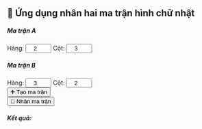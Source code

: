 <!DOCTYPE html>
<html lang="vi">
<head>
  <meta charset="UTF-8">
  <meta name="viewport" content="width=device-width, initial-scale=1">
  <title>Máy tính nhân ma trận</title>
  <link href="https://cdn.jsdelivr.net/npm/bootstrap@5.3.3/dist/css/bootstrap.min.css" rel="stylesheet">
  <style>
    input[type="number"] {
      width: 60px;
      text-align: center;
    }
    table td {
      padding: 4px;
    }
  </style>
</head>
<body class="bg-light">

<div class="container py-5">
  <h2 class="text-center mb-4">🧮 Ứng dụng nhân hai ma trận hình chữ nhật</h2>

  <div class="row g-3">
    <div class="col-md-6">
      <h5>Ma trận A</h5>
      <label>Hàng:</label>
      <input type="number" id="rowsA" class="form-control mb-2" value="2" min="1">
      <label>Cột:</label>
      <input type="number" id="colsA" class="form-control mb-2" value="3" min="1">
    </div>
    <div class="col-md-6">
      <h5>Ma trận B</h5>
      <label>Hàng:</label>
      <input type="number" id="rowsB" class="form-control mb-2" value="3" min="1">
      <label>Cột:</label>
      <input type="number" id="colsB" class="form-control mb-2" value="2" min="1">
    </div>
  </div>

  <div class="text-center my-3">
    <button class="btn btn-primary" onclick="generateInputs()">➕ Tạo ma trận</button>
  </div>

  <div id="matrices" class="row g-4"></div>

  <div class="text-center mt-4">
    <button class="btn btn-success" onclick="multiplyMatrices()">🟰 Nhân ma trận</button>
  </div>

  <div class="mt-4">
    <h5>Kết quả:</h5>
    <div id="result"></div>
  </div>
</div>

<script>
  function generateMatrix(id, rows, cols) {
    let html = `<h6 class="text-primary">Ma trận ${id}</h6><table class="table table-bordered table-sm"><tbody>`;
    for (let i = 0; i < rows; i++) {
      html += '<tr>';
      for (let j = 0; j < cols; j++) {
        html += `<td><input type="number" class="form-control form-control-sm" id="${id}_${i}_${j}" value="0"></td>`;
      }
      html += '</tr>';
    }
    html += '</tbody></table>';
    return html;
  }

  function generateInputs() {
    const rowsA = parseInt(document.getElementById('rowsA').value);
    const colsA = parseInt(document.getElementById('colsA').value);
    const rowsB = parseInt(document.getElementById('rowsB').value);
    const colsB = parseInt(document.getElementById('colsB').value);

    const container = document.getElementById('matrices');
    container.innerHTML = '';

    if (colsA !== rowsB) {
      alert('⚠️ Số cột của ma trận A phải bằng số hàng của ma trận B để nhân!');
      return;
    }

    const matrixAHTML = generateMatrix('A', rowsA, colsA);
    const matrixBHTML = generateMatrix('B', rowsB, colsB);

    container.innerHTML = `
      <div class="col-md-6">${matrixAHTML}</div>
      <div class="col-md-6">${matrixBHTML}</div>
    `;

    document.getElementById('result').innerHTML = '';
  }

  function getMatrix(id, rows, cols) {
    const matrix = [];
    for (let i = 0; i < rows; i++) {
      matrix[i] = [];
      for (let j = 0; j < cols; j++) {
        const val = parseFloat(document.getElementById(`${id}_${i}_${j}`).value);
        matrix[i][j] = isNaN(val) ? 0 : val;
      }
    }
    return matrix;
  }

  function multiplyMatrices() {
    const rowsA = parseInt(document.getElementById('rowsA').value);
    const colsA = parseInt(document.getElementById('colsA').value);
    const rowsB = parseInt(document.getElementById('rowsB').value);
    const colsB = parseInt(document.getElementById('colsB').value);

    if (colsA !== rowsB) {
      alert('❌ Không thể nhân hai ma trận này!');
      return;
    }

    const A = getMatrix('A', rowsA, colsA);
    const B = getMatrix('B', rowsB, colsB);

    const result = [];
    for (let i = 0; i < rowsA; i++) {
      result[i] = [];
      for (let j = 0; j < colsB; j++) {
        result[i][j] = 0;
        for (let k = 0; k < colsA; k++) {
          result[i][j] += A[i][k] * B[k][j];
        }
      }
    }

    // Hiển thị kết quả
    let html = '<table class="table table-bordered table-sm w-auto"><tbody>';
    for (let i = 0; i < result.length; i++) {
      html += '<tr>';
      for (let j = 0; j < result[0].length; j++) {
        html += `<td><strong>${result[i][j]}</strong></td>`;
      }
      html += '</tr>';
    }
    html += '</tbody></table>';

    document.getElementById('result').innerHTML = html;
  }
</script>

</body>
</html>
